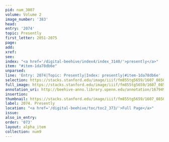 ```yaml
---
pid: num_3007
volume: Volume 2
image_number: '383'
head:
entry: '2074'
topic: Presently
first_letter: 2051-2075
page:
add:
xref:
see:
index: "<a href='/digital-beehive/index4/index_3140/'>presently</a>"
item: "#item-1da78db6e"
unparsed:
line: 'Entry: 2074|Topic: Presently|Index: presently|#item-1da78db6e'
selection: https://stacks.stanford.edu/image/iiif/fm855tg5659/1607_0850/354,1509,2847,341/full/0/default.jpg
full_image: https://stacks.stanford.edu/image/iiif/fm855tg5659/1607_0850/full/full/0/default.jpg
annotation_uri: http://beehive-anno.library.upenn.edu/annotation/1679499247876
insertion:
thumbnail: https://stacks.stanford.edu/image/iiif/fm855tg5659/1607_0850/354,1509,600,180/250,/0/default.jpg
label: 2074. Presently
location: "<a href='/digital-beehive/toc/toc2_373/'>Full Page</a>"
issue:
also_in_entry:
order: '073'
layout: alpha_item
collection: num9
---
```

